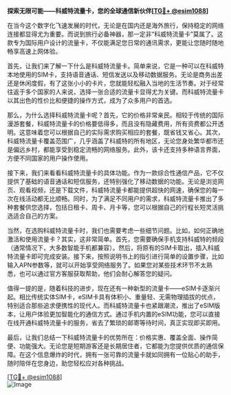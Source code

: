 **探索无限可能——科威特流量卡，您的全球通信新伙伴[[TG💪+ @esim1088](https://t.me/s/esim1088)]**

在当今这个数字化飞速发展的时代，无论是在国内还是海外旅行，保持稳定的网络连接都显得尤为重要。而说到旅行必备神器，那一定非“科威特流量卡”莫属了。这款专为国际用户设计的流量卡，不仅能满足您日常的通讯需求，更能让您随时随地畅享高速上网体验。

首先，让我们来了解一下什么是科威特流量卡。简单来说，它是一种可以在科威特本地使用的SIM卡，支持语音通话、短信发送以及移动数据服务。无论是商务出差还是休闲度假，有了这张小小的卡片，您就能轻松融入当地的生活节奏。对于经常往返于多个国家的人来说，选择一张合适的流量卡显得尤为关键。而科威特流量卡以其出色的性价比和便捷的操作方式，成为了众多用户的首选。

那么，为什么选择科威特流量卡呢？首先，它的价格非常亲民。相较于传统的国际漫游套餐，科威特流量卡的价格要低得多，而且没有隐藏费用，所有资费都公开透明。这意味着您可以根据自己的实际需求购买相应的套餐，既省钱又省心。其次，科威特流量卡覆盖范围广，几乎涵盖了科威特的所有地区，无论您身处繁华都市还是偏远乡村，都能享受到稳定流畅的网络服务。此外，该卡还支持多种语言界面，方便不同国家的用户操作使用。

接下来，我们来看看科威特流量卡的具体功能。作为一款综合性通信产品，它不仅提供了基础的语音通话和短信服务，还特别强化了移动数据的功能。无论是浏览网页、观看视频，还是下载文件，科威特流量卡都能提供超快的网速，确保您的每一次在线活动都无比顺畅。同时，为了满足不同用户的需求，科威特流量卡推出了多种套餐供您选择，包括日租卡、周卡、月卡等，您可以根据自己的行程长短灵活挑选适合自己的方案。

当然，在选购科威特流量卡时，我们也需要考虑一些细节问题。比如，如何正确地激活和使用流量卡？其实，这非常简单。首先，您需要确保手机支持科威特的频段（通常情况下，大多数智能手机都兼容）。然后，将原有的SIM卡取出，插入科威特流量卡即可完成安装。接下来，按照说明书上的指引进行简单的设置步骤，比如输入APN参数等，就可以开始享受网络服务了。如果您对某些技术环节不太熟悉，也可以通过官方客服获取帮助，他们会耐心解答您的疑问。

值得一提的是，随着科技的进步，现在还有一种新型的流量卡——eSIM卡逐渐兴起。相比传统实体SIM卡，eSIM卡具有体积小、重量轻、无需物理插拔的优点，特别适合那些追求便携性的现代人。而科威特流量卡也紧跟潮流，推出了eSIM版本，让用户体验更加智能化的通信方式。通过手机内置的eSIM功能，您可以直接在线开通科威特流量卡的服务，省去了繁琐的邮寄等待时间，真正实现即买即用。

最后，让我们总结一下科威特流量卡的优势所在：价格实惠、覆盖全面、操作简便、功能强大。无论您是短期游客还是长期居住者，它都能为您提供优质的通信保障。在这个信息爆炸的时代，拥有一张可靠的流量卡就如同拥有一位贴心的助手，随时陪伴在您身边，助您轻松应对各种挑战。

[[TG💪+ @esim1088](https://t.me/s/esim1088)]  
![Image](https://i.postimg.cc/4NQfJmqS/Snipaste-2025-05-13-00-14-12.png)